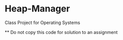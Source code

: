 # Heap-Manager
Class Project for Operating Systems

** Do not copy this code for solution to an assignment
